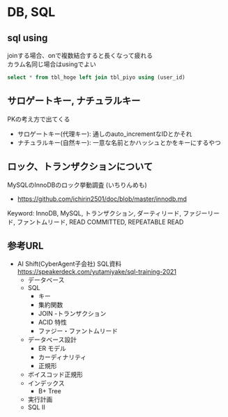 # DB, SQL

## sql using

joinする場合、onで複数結合すると長くなって疲れる  
カラム名同じ場合はusingでよい

```sql
select * from tbl_hoge left join tbl_piyo using (user_id)
```

## サロゲートキー, ナチュラルキー

PKの考え方で出てくる  

- サロゲートキー(代理キー): 通しのauto_incrementなIDとかそれ
- ナチュラルキー(自然キー): 一意な名前とかハッシュとかをキーにするやつ

## ロック、トランザクションについて

MySQLのInnoDBのロック挙動調査 (いちりんめも)
- https://github.com/ichirin2501/doc/blob/master/innodb.md

Keyword: InnoDB, MySQL, トランザクション, ダーティリード, ファジーリード, ファントムリード, READ COMMITTED, REPEATABLE READ

## 参考URL

- AI Shift(CyberAgent子会社) SQL資料
https://speakerdeck.com/yutamiyake/sql-training-2021
  - データベース
  - SQL
    - キー
    - 集約関数
    - JOIN
  -トランザクション
    - ACID 特性
    - ファジー・ファントムリード
  - データベース設計
    - ER モデル
    - カーディナリティ
    - 正規形
  - ボイスコッド正規形
  - インデックス
    - B+ Tree
  - 実行計画
  - SQL II
